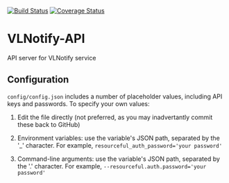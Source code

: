 [![Build Status](https://travis-ci.org/ssevertson/vlnotify-api.png)](https://travis-ci.org/ssevertson/vlnotify-api)
[![Coverage Status](https://coveralls.io/repos/ssevertson/vlnotify-api/badge.png?branch=master)](https://coveralls.io/r/ssevertson/vlnotify-api?branch=master)

VLNotify-API
============

API server for VLNotify service

Configuration
-------------

`config/config.json` includes a number of placeholder values, including API keys and passwords. To specify your own values:

1. Edit the file directly (not preferred, as you may inadvertantly commit these back to GitHub)

2. Environment variables: use the variable's JSON path, separated by the '_' character. For example,
  `resourceful_auth_password='your password'`

3. Command-line arguments: use the variable's JSON path, separated by the '.' character. For example,
  `--resourceful.auth.password='your password'`
